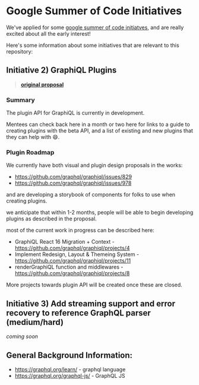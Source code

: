 # Google Summer of Code Initiatives

We've applied for some [google summer of code initiatves](https://github.com/graphql/foundation/tree/master/mentorship/2020/gsoc), and are really excited about all the early interest!

Here's some information about some initiatives that are relevant to this repository:

## Initiative 2) GraphiQL Plugins

> **[original proposal](https://github.com/graphql/foundation/tree/master/mentorship/2020/gsoc#3-graphiql-plugins-medium)**

### Summary

The plugin API for GraphiQL is currently in development.

Mentees can check back here in a month or two here for links to a guide to creating plugins with the beta API, and a list of existing and new plugins that they can help with :smile:.

### Plugin Roadmap

We currently have both visual and plugin design proposals in the works:

- https://github.com/graphql/graphiql/issues/829
- https://github.com/graphql/graphiql/issues/978

and are developing a storybook of components for folks to use when creating plugins.

we anticipate that within 1-2 months, people will be able to begin developing plugins as described in the proposal.

most of the current work in progress can be described here:

- GraphiQL React 16 Migration + Context - https://github.com/graphql/graphiql/projects/4
- Implement Redesign, Layout & Themeing System - https://github.com/graphql/graphiql/projects/11
- renderGraphiQL function and middlewares - https://github.com/graphql/graphiql/projects/8

More projects towards plugin API will be created once these are closed.

## Initiative 3) Add streaming support and error recovery to reference GraphQL parser (medium/hard)

_coming soon_

## General Background Information:

- https://graphql.org/learn/ - graphql language
- https://graphql.org/graphql-js/ - GraphQL JS
